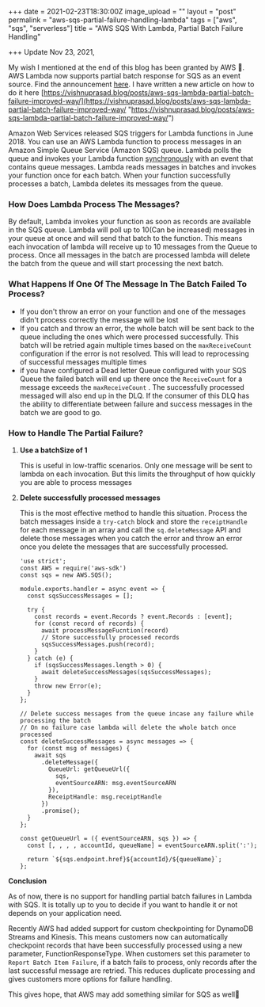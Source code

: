 +++
date = 2021-02-23T18:30:00Z
image_upload = ""
layout = "post"
permalink = "aws-sqs-partial-failure-handling-lambda"
tags = ["aws", "sqs", "serverless"]
title = "AWS SQS With Lambda, Partial Batch Failure Handling"

+++
Update Nov 23, 2021,

My wish I mentioned at the end of this blog has been granted by AWS 🥳. AWS Lambda now supports partial batch response for SQS as an event source. Find the announcement [here](https://aws.amazon.com/about-aws/whats-new/2021/11/aws-lambda-partial-batch-response-sqs-event-source/).  I have written a new article on how to do it here [https://vishnuprasad.blog/posts/aws-sqs-lambda-partial-batch-failure-improved-way/](https://vishnuprasad.blog/posts/aws-sqs-lambda-partial-batch-failure-improved-way/ "https://vishnuprasad.blog/posts/aws-sqs-lambda-partial-batch-failure-improved-way/")

Amazon Web Services released SQS triggers for Lambda functions in June 2018. You can use an AWS Lambda function to process messages in an Amazon Simple Queue Service (Amazon SQS) queue. Lambda polls the queue and invokes your Lambda function [synchronously](https://docs.aws.amazon.com/lambda/latest/dg/invocation-sync.html) with an event that contains queue messages. Lambda reads messages in batches and invokes your function once for each batch. When your function successfully processes a batch, Lambda deletes its messages from the queue.

### How Does Lambda Process The Messages?

By default, Lambda invokes your function as soon as records are available in the SQS queue. Lambda will poll up to 10(Can be increased) messages in your queue at once and will send that batch to the function. This means each invocation of lambda will receive up to 10 messages from the Queue to process. Once all messages in the batch are processed lambda will delete the batch from the queue and will start processing the next batch.

### What Happens If One Of The Message In The Batch Failed To Process?

* If you don't throw an error on your function and one of the messages didn't process correctly the message will be lost
* If you catch and throw an error, the whole batch will be sent back to the queue including the ones which were processed successfully.  This batch will be retried again multiple times based on the `maxReceiveCount`  configuration if the error is not resolved. This will lead to reprocessing of successful messages multiple times
* if you have configured a Dead letter Queue configured with your SQS Queue the failed batch will end up there once the  `ReceiveCount` for a message exceeds the `maxReceiveCount` . The successfully processed messaged will also end up in the DLQ. If the consumer of this DLQ has the ability to differentiate between failure and success messages in the batch we are good to go.

### How to Handle The Partial Failure?

1. **Use a batchSize of 1**

   This is useful in low-traffic scenarios. Only one message will be sent to lambda on each invocation. But this limits the throughput of how quickly you are able to process messages
2. **Delete successfully processed messages**

   This is the most effective method to handle this situation.  Process the batch messages inside a `try-catch` block and store the `receiptHandle` for each message in an array and call the `sq.deleteMessage` API and delete those messages when you catch the error and throw an error once you delete the messages that are successfully processed.

       'use strict';
       const AWS = require('aws-sdk')
       const sqs = new AWS.SQS();
       
       module.exports.handler = async event => {
         const sqsSuccessMessages = [];
       
         try {
           const records = event.Records ? event.Records : [event];
           for (const record of records) {
             await processMessageFucntion(record)
             // Store successfully processed records 
             sqsSuccessMessages.push(record);
           }
         } catch (e) {
           if (sqsSuccessMessages.length > 0) {
             await deleteSuccessMessages(sqsSuccessMessages);
           }
           throw new Error(e);
         }
       };
       
       // Delete success messages from the queue incase any failure while processing the batch
       // On no failure case lambda will delete the whole batch once processed
       const deleteSuccessMessages = async messages => {
         for (const msg of messages) {
           await sqs
             .deleteMessage({
               QueueUrl: getQueueUrl({
                 sqs,
                 eventSourceARN: msg.eventSourceARN
               }),
               ReceiptHandle: msg.receiptHandle
             })
             .promise();
         }
       };
       
       const getQueueUrl = ({ eventSourceARN, sqs }) => {
         const [, , , , accountId, queueName] = eventSourceARN.split(':');
       
         return `${sqs.endpoint.href}${accountId}/${queueName}`;
       };

**Conclusion**

As of now, there is no support for handling partial batch failures in Lambda with SQS. It is totally up to you to decide if you want to handle it or not depends on your application need.

Recently AWS had added support for custom checkpointing for DynamoDB Streams and Kinesis. This means customers now can automatically checkpoint records that have been successfully processed using a new parameter, FunctionResponseType. When customers set this parameter to `Report Batch Item Failure`, if a batch fails to process, only records after the last successful message are retried. This reduces duplicate processing and gives customers more options for failure handling.

This gives hope, that AWS may add something similar for SQS as well🙏